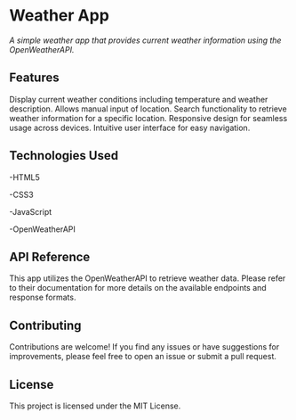 # Weather App


*A simple weather app that provides current weather information using the OpenWeatherAPI.*

## Features
Display current weather conditions including temperature and weather description.
Allows manual input of location.
Search functionality to retrieve weather information for a specific location.
Responsive design for seamless usage across devices.
Intuitive user interface for easy navigation.

## Technologies Used

-HTML5

-CSS3

-JavaScript

-OpenWeatherAPI

## API Reference

This app utilizes the OpenWeatherAPI to retrieve weather data. Please refer to their documentation for more details on the available endpoints and response formats.

## Contributing

Contributions are welcome! If you find any issues or have suggestions for improvements, please feel free to open an issue or submit a pull request.

## License

This project is licensed under the MIT License.